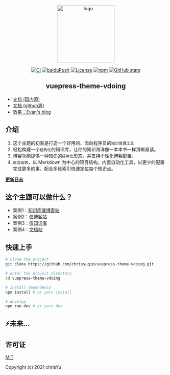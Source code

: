 <p align="center"><a href="https://xugaoyi.com/" target="_blank" rel="noopener noreferrer"><img width="180" src="https://cdn.jsdelivr.net/gh/xugaoyi/image_store/blog/20200409124835.png" alt="logo"></a></p>

<p align="center">
  <a href="https://github.com/chrisyuqin/vuepress-theme-vdoing-BH/actions?query=workflow%3ACI"><img src="https://github.com/chrisyuqin/vuepress-theme-vdoing-BH/workflows/CI/badge.svg" alt="CI"></a>
  <a href="https://github.com/chrisyuqin/vuepress-theme-vdoing-BH/actions?query=workflow%3AbaiduPush"><img src="https://github.com/chrisyuqin/vuepress-theme-vdoing-BH/workflows/baiduPush/badge.svg" alt="baiduPush"></a>
  <a href="https://github.com/chrisyuqin/vuepress-theme-vdoing-BH/blob/master/LICENSE"><img src="https://img.shields.io/github/license/chrisyuqin/vuepress-theme-vdoing-BH
" alt="License"></a>
  <a href="https://www.npmjs.com/package/vuepress-theme-vdoing"><img alt="npm" src="https://img.shields.io/npm/v/vuepress-theme-vdoing"></a>
  <a href="https://github.com/chrisyuqin/vuepress-theme-vdoing-BH/stargazers"><img src="https://img.shields.io/github/stars/chrisyuqin/vuepress-theme-vdoing-BH?logo=ReverbNation&logoColor=rgba(255,255,255,.6)" alt="GitHub stars"></a>



</p>

<h2 align="center">vuepress-theme-vdoing</h2>

* [文档 (国内源)](https://doc.xugaoyi.com/)
* [文档 (github源)](https://xugaoyi.github.io/vuepress-theme-vdoing-doc/)
* [效果：Evan's blog](https://xugaoyi.com/)


## 介绍
1. 这个主题的初衷是打造一个好用的、面向程序员的`知识管理工具`
2. 轻松构建一个`结构化`的知识库，让你的知识海洋像一本本书一样清晰易读。
3. 博客功能提供一种知识的`碎片化`形态，并支持个性化博客配置。
4. `简洁高效`，以 Markdown 为中心的项目结构。内置自动化工具，以更少的配置完成更多的事。配合多维索引快速定位每个知识点。

[**更新日志**](https://github.com/chrisyuqin/vuepress-theme-vdoing-BH/releases)

## 这个主题可以做什么？
* 案例1：[知识库兼博客站](https://xugaoyi.com/)
* 案例2：[仅博客站](https://xugaoyi.github.io/vdoing-demo-blog/)
* 案例3：[仅知识库](https://xugaoyi.github.io/vdoing-demo-repository/)
* 案例4：[文档站](https://xugaoyi.github.io/vuepress-theme-vdoing-doc/)


## 快速上手

```bash
# clone the project
git clone https://github.com/chrisyuqin/vuepress-theme-vdoing.git

# enter the project directory
cd vuepress-theme-vdoing

# install dependency
npm install # or yarn install

# develop
npm run dev # or yarn dev
```
## ⚡️未来...


## 许可证
[MIT](https://github.com/chrisyuqin/vuepress-theme-vdoing-BH/blob/db32918d20546e35848679d3f237ae23fa33b04f/LICENSE)

Copyright (c) 2021 chrisYu
